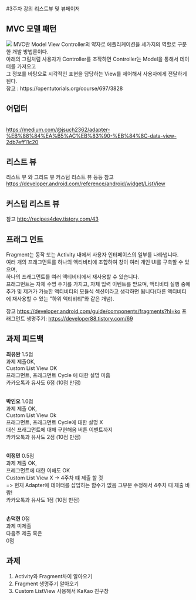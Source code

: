 #3주차 강의
리스트뷰 및 뷰페이저

## MVC 모델 패턴
<img src="https://s3.ap-northeast-2.amazonaws.com/opentutorials-user-file/module/327/1262.png">
MVC란 Model View Controller의 약자로 에플리케이션을 세가지의 역할로 구분한 개발 방법론이다.<br>
아래의 그림처럼 사용자가 Controller를 조작하면 Controller는 Model을 통해서 데이터를 가져오고<br>
그 정보를 바탕으로 시각적인 표현을 담당하는 View를 제어해서 사용자에게 전달하게 된다.<br>
참고 : https://opentutorials.org/course/697/3828 <br>

## 어댑터

<br> https://medium.com/@jsuch2362/adapter-%EB%88%84%EA%B5%AC%EB%83%90-%EB%84%8C-data-view-2db7eff11c20

## 리스트 뷰
리스트 뷰 와 그리드 뷰 커스텀 리스트 뷰 등등
참고 https://developer.android.com/reference/android/widget/ListView

## 커스텀 리스트 뷰
참고 http://recipes4dev.tistory.com/43

## 프래그 먼트 
Fragment는 동작 또는 Activity 내에서 사용자 인터페이스의 일부를 나타냅니다.<br>
여러 개의 프래그먼트를 하나의 액티비티에 조합하여 창이 여러 개인 UI를 구축할 수 있으며,<br> 하나의 프래그먼트를 여러 액티비티에서 재사용할 수 있습니다.<br> 프래그먼트는 자체 수명 주기를 가지고, 자체 입력 이벤트를 받으며, 액티비티 실행 중에 추가 및 제거가 가능한 액티비티의 모듈식 섹션이라고 생각하면 됩니다(다른 액티비티에 재사용할 수 있는 "하위 액티비티"와 같은 개념).


참고 https://developer.android.com/guide/components/fragments?hl=ko
프래그먼트 생명주기: https://developer88.tistory.com/69

## 과제 피드백

**최유완** 1.5점 <br>
과제 제출OK,<br>
Custom List View OK <br>
프래그먼트, 프래그먼트 Cycle 에 대한 설명 미흡 <br>
카카오톡과 유사도 6점 (10점 만점)<br>
<br>

**박인오** 1.0점<br>
과제 제출 OK, <br>
Custom List View Ok <br>
프래그먼트, 프래그먼트 Cycle에 대한 설명 X <br>
대신 프래그먼트에 대해 구현해옴 버튼 이벤트까지 <br>
카카오톡과 유사도 2점 (10점 만점)<br>
<br>

**이정민** 0.5점<br>
과제 제출 OK, <br>
프레그먼트에 대한 이해도 OK<br>
Custom List View X -> 4주차 떄 제출 할 것<br>
 => 현재 Adapter에 데이터를 삽입하는 함수가 없음 그부분 수정해서 4주차 때 제출 바람!<br>
카카오톡과 유사도 1점 (10점 만점)<br>
<br>

**손덕현** 0점 <br>
과제 미제출<br>
다음주 제출 혹은<br>
0점<br>


## 과제
1. Activity와 Fragment차이 알아오기
2. Fragment 생명주기 알아오기
3. Custom ListView 사용해서 KaKao 친구창 
